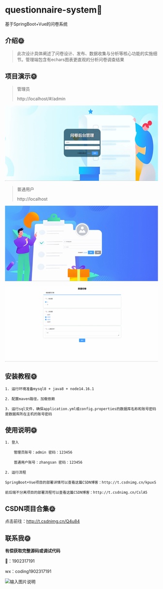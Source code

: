 # questionnaire-system🎂

基于SpringBoot+Vue的问卷系统

## 介绍🌞

> 此次设计具体阐述了问卷设计、发布、数据收集与分析等核心功能的实施细节。管理端包含有echars图表更直观的分析问卷调查结果



## 项目演示🌞

> 管理员
>
> http://localhost/#/admin

![350012771-26fd560c-0d2d-4b43-9fdc-dbcae6e6c3a8](files/350012771-26fd560c-0d2d-4b43-9fdc-dbcae6e6c3a8.gif)



> 普通用户
>
> http://localhost

![350011669-b2d9f7df-0d9a-45d5-86f2-7fd84a8d5a93](files/350011669-b2d9f7df-0d9a-45d5-86f2-7fd84a8d5a93.gif)

![350011668-7133b75f-52a6-456d-8b38-18e0089ed9c7](files/350011668-7133b75f-52a6-456d-8b38-18e0089ed9c7.gif)



## 安装教程🌞

```
1. 运行环境准备mysql8 + java8 + node14.16.1

2. 配置maven路径，加载依赖

3. 运行sql文件，确保application.yml或config.properties的数据库名称和账号密码是数据库所在主机的账号密码
```



## 使用说明🌞

```
1. 登入

    管理员账号：admin 密码：123456

    普通用户账号：zhangsan 密码：123456
  
2. 运行流程

SpringBoot+Vue项目的部署详情可以查看这篇CSDN博客：http://t.csdnimg.cn/kpuxS

前后端不分离项目的部署流程可以查看这篇CSDN博客：http://t.csdnimg.cn/CslA5
```



## CSDN项目合集🌞

点击前往：http://t.csdnimg.cn/Q4u84



## 联系我🌞

**有偿获取完整源码或调试代码**

🐧：1902317191

wx：coding1902317191



![输入图片说明](https://gitee.com/luooin/liulangdongwujiuzhu/raw/main/files/image3.png)
